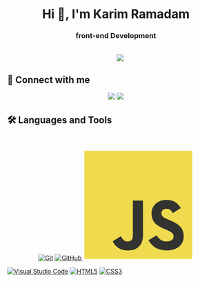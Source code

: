 <h1 align="center">Hi 👋, I'm Karim Ramadam</h1>
<h3 align="center">front-end Development</h3>


<br>
<img align="right" src="https://user-images.githubusercontent.com/63050133/156676671-d5b2e362-97d4-4404-9447-dd71ddfea82f.gif" width = 250px/>



<br>

## 📩 Connect with me
<p align="center">
    <a href="karimnafas336@gmail.com" title="Gmail"><img src="https://img.shields.io/badge/gmail-%23F05033.svg?style=for-the-badge&logo=gmail&logoColor=white"/></a>  
<a href="https://www.facebook.com/Karim.Nafas19" title="Facebook"><img src="https://img.shields.io/badge/Facebook-%231877F2.svg?style=for-the-badge&logo=Facebook&logoColor=white"/></a>
  
</p>

## 🛠 Languages and Tools
<br>
<p align="center">
<a href="https://git-scm.com/" title="Git"><img src="https://img.shields.io/badge/git-%23F05033.svg?style=for-the-badge&logo=git&logoColor=white" alt="Git"></a>
<a href="https://github.com/" title="GitHub"><img src="https://img.shields.io/badge/github-%23121011.svg?style=for-the-badge&logo=github&logoColor=white" alt="GitHub">
</a>
<a href="https://developer.mozilla.org/en-US/docs/Web/JavaScript" target="_blank" rel="noreferrer"> <img src="https://raw.githubusercontent.com/devicons/devicon/master/icons/javascript/javascript-original.svg" alt="javascript" </a>

<a href="https://code.visualstudio.com/" title="Visual Studio Code"><img src="https://img.shields.io/badge/Visual%20Studio%20Code-0078d7.svg?style=for-the-badge&logo=visual-studio-code&logoColor=white" alt="Visual Studio Code"></a>
<a href="https://www.w3.org/TR/html5/" title="HTML5"><img src="https://img.shields.io/badge/html5-%23E34F26.svg?style=for-the-badge&logo=html5&logoColor=white" alt="HTML5"></a>
	<a href="https://www.w3.org/Style/CSS/" title="CSS3"><img src="https://img.shields.io/badge/css3-%23157122B6.svg?style=for-the-badge&logo=css3&logoColor=white" alt="CSS3"></a>



  </p>
  



